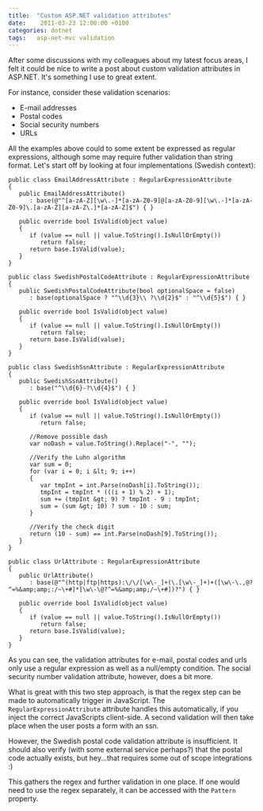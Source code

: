 ```yaml
---
title:  "Custom ASP.NET validation attributes"
date:    2011-03-23 12:00:00 +0100
categories: dotnet
tags: 	asp-net-mvc validation
---
```



After some discussions with my colleagues about my latest focus areas, I felt it
could be nice to write a post about custom validation attributes in ASP.NET. It's
something I use to great extent.

For instance, consider these validation scenarios:

- E-mail addresses
- Postal codes
- Social security numbers
- URLs

All the examples above could to some extent be expressed as regular expressions,
although some may require futher validation than string format. Let's start off
by looking at four implementations (Swedish context):

	public class EmailAddressAttribute : RegularExpressionAttribute
	{
	   public EmailAddressAttribute()
	      : base(@"^[a-zA-Z][\w\.-]*[a-zA-Z0-9]@[a-zA-Z0-9][\w\.-]*[a-zA-Z0-9]\.[a-zA-Z][a-zA-Z\.]*[a-zA-Z]$") { }	

	   public override bool IsValid(object value)
	   {
	      if (value == null || value.ToString().IsNullOrEmpty())
	         return false;
	      return base.IsValid(value);
	   }
	}	

	public class SwedishPostalCodeAttribute : RegularExpressionAttribute
	{
	   public SwedishPostalCodeAttribute(bool optionalSpace = false)
	      : base(optionalSpace ? "^\\d{3}\\ ?\\d{2}$" : "^\\d{5}$") { }	

	   public override bool IsValid(object value)
	   {
	      if (value == null || value.ToString().IsNullOrEmpty())
	         return false;
	      return base.IsValid(value);
	   }
	}	

	public class SwedishSsnAttribute : RegularExpressionAttribute
	{
	   public SwedishSsnAttribute()
	      : base("^\\d{6}-?\\d{4}$") { }	

	   public override bool IsValid(object value)
	   {
	      if (value == null || value.ToString().IsNullOrEmpty())
	         return false;	

	      //Remove possible dash
	      var noDash = value.ToString().Replace("-", "");	

	      //Verify the Luhn algorithm
	      var sum = 0;
	      for (var i = 0; i &lt; 9; i++)
	      {
	         var tmpInt = int.Parse(noDash[i].ToString());
	         tmpInt = tmpInt * (((i + 1) % 2) + 1);
	         sum += (tmpInt &gt; 9) ? tmpInt - 9 : tmpInt;
	         sum = (sum &gt; 10) ? sum - 10 : sum;
	      }	

	      //Verify the check digit
	      return (10 - sum) == int.Parse(noDash[9].ToString());
	   }
	}	

	public class UrlAttribute : RegularExpressionAttribute
	{
	   public UrlAttribute()
	      : base(@"^(http|ftp|https):\/\/[\w\-_]+(\.[\w\-_]+)+([\w\-\.,@?^=%&amp;amp;:/~\+#]*[\w\-\@?^=%&amp;amp;/~\+#])?") { }	

	   public override bool IsValid(object value)
	   {
	      if (value == null || value.ToString().IsNullOrEmpty())
	         return false;
	      return base.IsValid(value);
	   }
	}

As you can see, the validation attributes for e-mail, postal codes and urls only
use a regular expression as well as a null/empty condition. The social security
number validation attribute, however, does a bit more.

What is great with this two step approach, is that the regex step can be made to
automatically trigger in JavaScript. The `RegularExpressionAttribute` attribute
handles this automatically, if you inject the correct JavaScripts client-side. A
second validation will then take place when the user posts a form with an ssn.

However, the Swedish postal code validation attribute is insufficient. It should
also verify (with some external service perhaps?) that the postal code actually
exists, but hey...that requires some out of scope integrations :)

This gathers the regex and further validation in one place. If one would need to
use the regex separately, it can be accessed with the `Pattern` property. 

